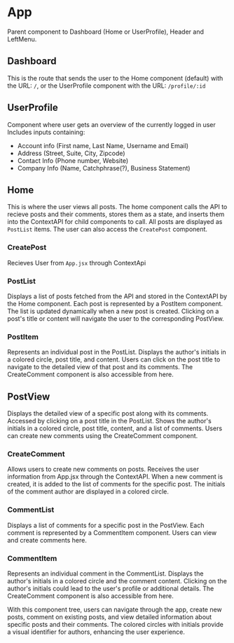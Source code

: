 # App
Parent component to Dashboard (Home or UserProfile), Header and LeftMenu. 

## Dashboard
This is the route that sends the user to the Home component (default) with the URL: `/`, or the UserProfile component with the URL: `/profile/:id`

## UserProfile
Component where user gets an overview of the currently logged in user
Includes inputs containing:
* Account info (First name, Last Name, Username and Email)
* Address (Street, Suite, City, Zipcode)
* Contact Info (Phone number, Website)
* Company Info (Name, Catchphrase(?), Business Statement)

## Home
This is where the user views all posts. The home component calls the API to recieve posts and their comments, stores them as a state, and inserts them into the ContextAPI for child components to call.
All posts are displayed as `PostList` items.
The user can also access the `CreatePost` component.
### CreatePost
Recieves User from `App.jsx` through ContextApi

### PostList
Displays a list of posts fetched from the API and stored in the ContextAPI by the Home component. Each post is represented by a PostItem component. The list is updated dynamically when a new post is created. Clicking on a post's title or content will navigate the user to the corresponding PostView.

### PostItem
Represents an individual post in the PostList. Displays the author's initials in a colored circle, post title, and content. Users can click on the post title to navigate to the detailed view of that post and its comments. The CreateComment component is also accessible from here.

## PostView
Displays the detailed view of a specific post along with its comments. Accessed by clicking on a post title in the PostList. Shows the author's initials in a colored circle, post title, content, and a list of comments. Users can create new comments using the CreateComment component.

### CreateComment
Allows users to create new comments on posts. Receives the user information from App.jsx through the ContextAPI. When a new comment is created, it is added to the list of comments for the specific post. The initials of the comment author are displayed in a colored circle.

### CommentList
Displays a list of comments for a specific post in the PostView. Each comment is represented by a CommentItem component. Users can view and create comments here.

### CommentItem
Represents an individual comment in the CommentList. Displays the author's initials in a colored circle and the comment content. Clicking on the author's initials could lead to the user's profile or additional details. The CreateComment component is also accessible from here.

With this component tree, users can navigate through the app, create new posts, comment on existing posts, and view detailed information about specific posts and their comments. The colored circles with initials provide a visual identifier for authors, enhancing the user experience.